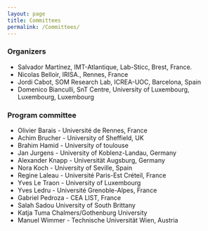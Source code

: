 ```yaml
---
layout: page
title: Committees
permalink: /Committees/
---
```


### Organizers

 * Salvador Martínez, IMT-Atlantique, Lab-Sticc, Brest, France.
 * Nicolas Belloir, IRISA., Rennes, France 
 * Jordi Cabot, SOM Research Lab, ICREA-UOC, Barcelona, Spain
 * Domenico Bianculli, SnT Centre, University of Luxembourg, Luxembourg, Luxembourg

### Program committee


 * Olivier Barais - Université de Rennes, France
 * Achim Brucher - University of Sheffield, UK
 * Brahim Hamid	- University of toulouse
 * Jan Jurgens - University of Koblenz-Landau, Germany
 * Alexander Knapp - Universität Augsburg, Germany
 * Nora Koch - University of Seville, Spain
 * Regine Laleau - Université Paris-Est Créteil, France
 * Yves	Le Traon - University of Luxembourg
 * Yves Ledru - Université Grenoble-Alpes, France
 * Gabriel Pedroza - CEA LIST, France
 * Salah Sadou University of South Brittany
 * Katja Tuma	Chalmers/Gothenburg University	
 * Manuel Wimmer - Technische Universität Wien, Austria
  
